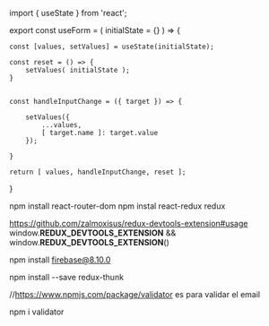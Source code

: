 import { useState } from 'react';


export const useForm = ( initialState = {} ) => {
    
    const [values, setValues] = useState(initialState);

    const reset = () => {
        setValues( initialState );
    }


    const handleInputChange = ({ target }) => {

        setValues({
            ...values,
            [ target.name ]: target.value
        });

    }

    return [ values, handleInputChange, reset ];
}

npm install react-router-dom
npm instal react-redux redux


https://github.com/zalmoxisus/redux-devtools-extension#usage
  window.__REDUX_DEVTOOLS_EXTENSION__ && window.__REDUX_DEVTOOLS_EXTENSION__()


npm install firebase@8.10.0

npm install --save redux-thunk

//https://www.npmjs.com/package/validator es para validar el email

npm i validator

